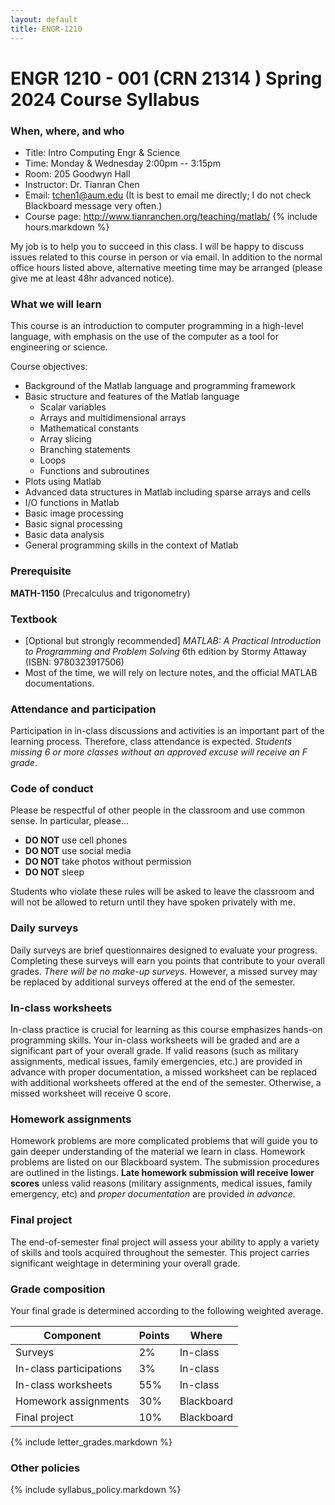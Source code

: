 ```yaml
---
layout: default
title: ENGR-1210
---
```


# ENGR 1210 - 001 (CRN 21314 ) Spring 2024 Course Syllabus

### When, where, and who

* Title: Intro Computing Engr & Science
* Time: Monday & Wednesday 2:00pm -- 3:15pm
* Room: 205 Goodwyn Hall
* Instructor: Dr. Tianran Chen
* Email: <tchen1@aum.edu> (It is best to email me directly; I do not check Blackboard message very often.)
* Course page: <http://www.tianranchen.org/teaching/matlab/>
{% include hours.markdown %}

My job is to help you to succeed in this class.
I will be happy to discuss issues related to this course
in person or via email.
In addition to the normal office hours listed above,
alternative meeting time may be arranged
(please give me at least 48hr advanced notice).

### What we will learn

This course is an introduction to computer programming in a high-level language,
with emphasis on the use of the computer as a tool for engineering or science.

Course objectives:

* Background of the Matlab language and programming framework
* Basic structure and features of the Matlab language
  * Scalar variables
  * Arrays and multidimensional arrays
  * Mathematical constants
  * Array slicing
  * Branching statements
  * Loops
  * Functions and subroutines
* Plots using Matlab
* Advanced data structures in Matlab including sparse arrays and cells
* I/O functions in Matlab
* Basic image processing
* Basic signal processing
* Basic data analysis
* General programming skills in the context of Matlab

### Prerequisite

__MATH-1150__ (Precalculus and trigonometry)

### Textbook

* [Optional but strongly recommended]
  _MATLAB: A Practical Introduction to Programming and Problem Solving_
  6th edition by Stormy Attaway
  (ISBN: 9780323917506)
* Most of the time, we will rely on lecture notes,
  and the official MATLAB documentations.

### Attendance and participation

Participation in in-class discussions and activities is an important part
of the learning process.
Therefore, class attendance is expected.
_Students missing 6 or more classes without an approved excuse
will receive an F grade_.

### Code of conduct

Please be respectful of other people in the classroom and use common sense.
In particular, please...

* __DO NOT__ use cell phones
* __DO NOT__ use social media
* __DO NOT__ take photos without permission
* __DO NOT__ sleep

Students who violate these rules will be asked to leave the classroom
and will not be allowed to return until they have spoken privately with me.

<!-- ### Reading assignments

You are expected to read the book in preparation of each class meetings.
Reading assignments, i.e., sections (from the required textbook) are listed
on the Blackboard system.
The reading assignments are to be completed _before_ each class meeting.

### Reading tests

After reading the textbook, you need to complete a short reading test
through the Blackboard system.
__Late submissions will receive lower scores__.
However, a missing reading test may be excused if valid reasons
(military assignments, medical issues, family emergency, etc)
and _proper documentation_ are provided _in advance_.
Otherwise, a missing reading test receives a score of zero.
It is recommended that you finish the reading test at least a few days
before the due date.

Each reading test allows multiple attempts.
Please see the test descriptions on the Blackboard system for detail. -->

<!-- ### Concept tests

You will complete short online tests on the Blackboard system
that are designed to test your overall understanding of the subject.
__Late submissions will receive lower scores__
unless valid reasons
(military assignments, medical issues, family emergency, etc)
and _proper documentation_ are provided _in advance_.
However, it is strongly recommended that you complete them as early as possible. -->

### Daily surveys

Daily surveys are brief questionnaires designed to evaluate your progress. Completing these surveys will earn you points that contribute to your overall grades.
_There will be no make-up surveys_.
However, a missed survey may be replaced by additional surveys
offered at the end of the semester.

### In-class worksheets

In-class practice is crucial for learning as this course emphasizes hands-on programming skills. Your in-class worksheets will be graded and are a significant part of your overall grade.
If valid reasons (such as military assignments, medical issues, family emergencies, etc.) are provided in advance with proper documentation, a missed worksheet can be replaced with additional worksheets offered at the end of the semester.
Otherwise, a missed worksheet will receive 0 score.

### Homework assignments

Homework problems are more complicated problems that will
guide you to gain deeper understanding of the material we learn in class.
Homework problems are listed on our Blackboard system.
The submission procedures are outlined in the listings.
__Late homework submission will receive lower scores__
unless valid reasons
(military assignments, medical issues, family emergency, etc)
and _proper documentation_ are provided _in advance_.

### Final project

The end-of-semester final project will assess your ability to apply a variety of skills and tools acquired throughout the semester. This project carries significant weightage in determining your overall grade.

<!-- ### Final exam
The final exam is scheduled at 10:45am -- 12:00pm May 2nd. -->

###  <a name="grade"></a> Grade composition
Your final grade is determined according to the following
weighted average.

| Component               | Points | Where      |
|-------------------------|--------|------------|
| Surveys                 | 2%     | In-class   |
| In-class participations | 3%     | In-class   |
| In-class worksheets     | 55%    | In-class   |
| Homework assignments    | 30%    | Blackboard |
| Final project           | 10%    | Blackboard |

{% include letter_grades.markdown %}

### Other policies

{% include syllabus_policy.markdown %}
